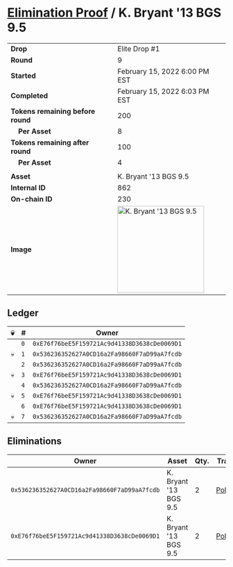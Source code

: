 # [Elimination Proof](./readme.md) / K. Bryant &#039;13 BGS 9.5

|||
|---|---|
| **Drop** | Elite Drop #1 |
| **Round** | 9 |
| **Started** | February 15, 2022 6:00 PM EST |
| **Completed** | February 15, 2022 6:03 PM EST |
| **Tokens remaining before round** | 200 |
| **&nbsp;&nbsp;&nbsp;&nbsp;Per Asset** | 8 |
| **Tokens remaining after round** | 100 |
| **&nbsp;&nbsp;&nbsp;&nbsp;Per Asset** | 4 |
| | |
| **Asset** | K. Bryant &#039;13 BGS 9.5 |
| **Internal ID** | 862 |
| **On-chain ID** | 230 |
| **Image** | <img src="https://tcdn.blokpax.com/95836cf2-27a1-4796-ad47-b1011f62dc8f/0e40fa3edd3b7b482b9d76dabe7671f80a2011a2af23878c8f33448de1dfba23.png" height="200" alt="K. Bryant &#039;13 BGS 9.5" /> |

## Ledger

| 💀 | # | Owner |
| --- | --- | --- |
|  | `0` | `0xE76f76beE5F159721Ac9d41338D3638cDe0069D1` |
| 💀 | `1` | `0x536236352627A0CD16a2Fa98660F7aD99aA7fcdb` |
|  | `2` | `0x536236352627A0CD16a2Fa98660F7aD99aA7fcdb` |
| 💀 | `3` | `0xE76f76beE5F159721Ac9d41338D3638cDe0069D1` |
|  | `4` | `0x536236352627A0CD16a2Fa98660F7aD99aA7fcdb` |
| 💀 | `5` | `0xE76f76beE5F159721Ac9d41338D3638cDe0069D1` |
|  | `6` | `0xE76f76beE5F159721Ac9d41338D3638cDe0069D1` |
| 💀 | `7` | `0x536236352627A0CD16a2Fa98660F7aD99aA7fcdb` |


## Eliminations

| Owner | Asset | Qty. | Transaction |
| --- | --- | --- | --- |
| `0x536236352627A0CD16a2Fa98660F7aD99aA7fcdb` | K. Bryant '13 BGS 9.5 | 2 | [Polygonscan](https://polygonscan.com/tx/0xe2e9e411802d1bc72a00ceddd9b19adfb47b002c9df9f1ed8cd80c0fe7dc4b61) |
| `0xE76f76beE5F159721Ac9d41338D3638cDe0069D1` | K. Bryant '13 BGS 9.5 | 2 | [Polygonscan](https://polygonscan.com/tx/0x0fb65f1faff35590f1c7012e87b3304089002e0526b5e30e6af560d6558036d0) |
